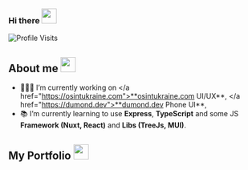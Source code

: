 ### Hi there <img src="https://user-images.githubusercontent.com/42378118/110234147-e3259600-7f4e-11eb-95be-0c4047144dea.gif" width="30">

 ![Profile Visits](https://komarev.com/ghpvc/?username=Excalibur888&style=for-the-badge&label=visits&color=blueviolet)

## About me <img src="https://cdn3.emoji.gg/emojis/1261-hackerbongocat.gif)](https://emoji.gg/emoji/1261-hackerbongocat" width="30">

- 🧑🏻‍💻 I’m currently working on </a href="https://osintukraine.com">**osintukraine.com UI/UX**</a>, </a href="https://dumond.dev">**dumond.dev Phone UI**</a>, 
- 📚 I’m currently learning to use **Express**, **TypeScript** and some JS **Framework (Nuxt, React)** and **Libs (TreeJs, MUI)**.

## My Portfolio <img src="https://cdn3.emoji.gg/emojis/1261-hackerbongocat.gif)](https://emoji.gg/emoji/1261-hackerbongocat" width="30">
